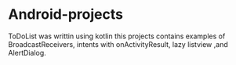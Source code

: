 # Android-projects
ToDoList was writtin using kotlin this projects contains examples of BroadcastReceivers, intents with onActivityResult,  lazy listview ,and AlertDialog. 
